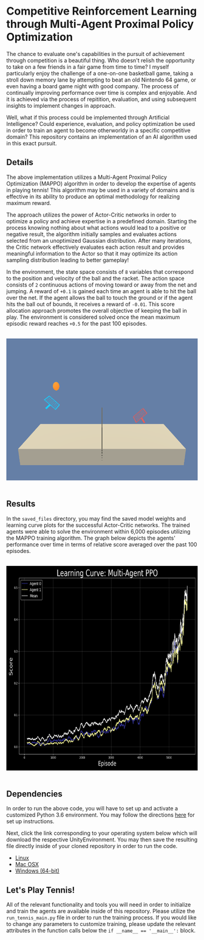 # Competitive Reinforcement Learning through Multi-Agent Proximal Policy Optimization

The chance to evaluate one's capabilities in the pursuit of achievement through competition is a beautiful thing.  Who doesn't relish the opportunity to take on a few friends in a fair game from time to time?  I myself particularly enjoy the challenge of a one-on-one basketball game, taking a stroll down memory lane by attempting to beat an old Nintendo 64 game, or even having a board game night with good company.  The process of continually improving performance over time is complex and enjoyable.  And it is achieved via the process of repitition, evaluation, and using subsequent insights to implement changes in approach.

Well, what if this process could be implemented through Artificial Intelligence?  Could experience, evaluation, and policy optimization be used in order to train an agent to become otherworldy in a specific competitive domain?  This repository contains an implementation of an AI algorithm used in this exact pursuit.

## Details

The above implementation utilizes a Multi-Agent Proximal Policy Optimization (MAPPO) algorithm in order to develop the expertise of agents in playing tennis!  This algorithm may be used in a variety of domains and is effective in its ability to produce an optimal methodology for realizing maximum reward.

The approach utilizes the power of Actor-Critic networks in order to optimize a policy and achieve expertise in a predefined domain.  Starting the process knowing nothing about what actions would lead to a positive or negative result, the algorithm initially samples and evaluates actions selected from an unoptimized Gaussian distribution.  After many iterations, the Critic network effectively evaluates each action result and provides meaningful information to the Actor so that it may optimize its action sampling distribution leading to better gameplay!

In the environment, the state space consists of `8` variables that correspond to the position and velocity of the ball and the racket.  The action space consists of `2` continuous actions of moving toward or away from the net and jumping.  A reward of `+0.1` is gained each time an agent is able to hit the ball over the net.  If the agent allows the ball to touch the ground or if the agent hits the ball out of bounds, it receives a reward of `-0.01`.  This score allocation approach promotes the overall objective of keeping the ball in play.  The environment is considered solved once the mean maximum episodic reward reaches `+0.5` for the past 100 episodes.

<br />

<div align="center">
  <img width="700" height="373" src="saved_files/play_tennis.png">
</div>

<br />

## Results
In the `saved_files` directory, you may find the saved model weights and learning curve plots for the successful Actor-Critic networks.  The trained agents were able to solve the environment within 6,000 episodes utilizing the MAPPO training algorithm.  The graph below depicts the agents' performance over time in terms of relative score averaged over the past 100 episodes.

<br />

<div align="center">
  <img width="700" height="538" img src="saved_files/scores_5627.png">
</div>

<br />

## Dependencies
In order to run the above code, you will have to set up and activate a customized Python 3.6 environment.  You may follow the directions [here](https://github.com/udacity/deep-reinforcement-learning#dependencies) for set up instructions.

Next, click the link corresponding to your operating system below which will download the respective UnityEnvironment.  You may then save the resulting file directly inside of your cloned repository in order to run the code.
* [Linux](https://s3-us-west-1.amazonaws.com/udacity-drlnd/P3/Tennis/Tennis_Linux.zip)
* [Mac OSX](https://s3-us-west-1.amazonaws.com/udacity-drlnd/P3/Tennis/Tennis.app.zip)
* [Windows (64-bit)](https://s3-us-west-1.amazonaws.com/udacity-drlnd/P3/Tennis/Tennis_Windows_x86_64.zip)

## Let's Play Tennis!
All of the relevant functionality and tools you will need in order to initialize and train the agents are available inside of this repository.  Please utilize the `run_tennis_main.py` file in order to run the training process.  If you would like to change any parameters to customize training, please update the relevant attributes in the function calls below the `if __name__ == '__main__':` block.
